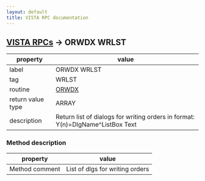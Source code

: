 ```yaml
---
layout: default
title: VISTA RPC documentation
---
```




## [VISTA RPCs](TableOfContent.md) &#8594; ORWDX WRLST 

 property | value 
--- | --- 
 label | ORWDX WRLST
 tag | WRLST
 routine | [ORWDX](http://code.osehra.org/dox/Routine_ORWDX_source.html)
 return value type | ARRAY
 description | Return list of dialogs for writing orders in format:        Y(n)=DlgName^ListBox Text


### Method description

 property | value 
--- | --- 
 Method comment | List of dlgs for writing orders